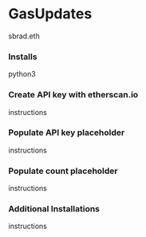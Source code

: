 # GasUpdates
sbrad.eth

### Installs
python3

### Create API key with etherscan.io
instructions

### Populate API key placeholder
instructions

### Populate count placeholder
instructions

### Additional Installations
instructions
